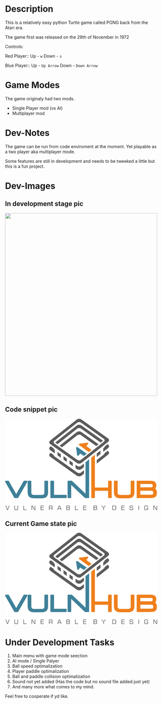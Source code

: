 # Description
This is a relatively easy python Turtle game called PONG back from the Atari era.

The game first was released on the 29th of November in 1972

Controls:

Red Player::
Up - `w`
Down - `s`

Blue Player::
Up - `Up Arrow`
Down - `Down Arrow`

# Game Modes

The game originaly had two mods.

- Single Player mod (vs AI)
- Multiplayer mod 

# Dev-Notes

The game can be run from code enviroment at the moment. Yet playable as a two player
aka multiplayer mode. 

Some features are still in development and needs to be tweeked a little but this is a fun project.

# Dev-Images

## In development stage pic
<img src="https://github.com/norbert-dev/Pong-Game/blob/main/indev.jpg" height="600px" width="500px">

## Code snippet pic
<img src="https://github.com/norbert-dev/VulnHUB/blob/main/BlueSky1/images/vhlogo.png" height="300px" width="500px">

## Current Game state pic
<img src="https://github.com/norbert-dev/VulnHUB/blob/main/BlueSky1/images/vhlogo.png" height="300px" width="500px">


# Under Development Tasks

1. Main menu with game mode seection
2. AI mode / Single Palyer
3. Ball speed optimalization
4. Player paddle optimalization
5. Ball and paddle collision optimalization
6. Sound not yet added (Has the code but no sound file added just yet)
7. And many more what comes to my mind.

Feel free to cooperate if yd like.

